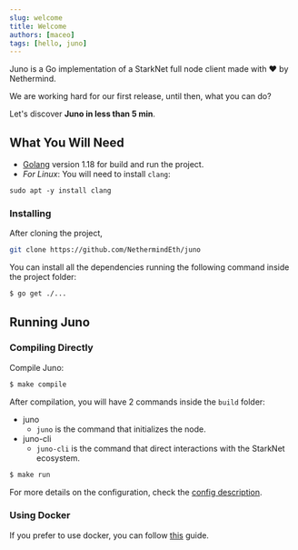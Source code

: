 ```yaml
---
slug: welcome
title: Welcome
authors: [maceo]
tags: [hello, juno]
---
```


Juno is a Go implementation of a StarkNet full node client made with ❤️ by Nethermind.

We are working hard for our first release, until then, what you can do?

Let's discover **Juno in less than 5 min**.

## What You Will Need

- [Golang](https://go.dev/doc/install) version 1.18 for build and run the project.
- _For Linux_: You will need to install `clang`:

```shell
sudo apt -y install clang
```

### Installing

After cloning the project,

```bash
git clone https://github.com/NethermindEth/juno
```

You can install all the dependencies running the following command inside the project folder:

```bash
$ go get ./...
```

## Running Juno

### Compiling Directly

Compile Juno:

```bash
$ make compile
```

After compilation, you will have 2 commands inside the `build` folder:

- juno
    - `juno` is the command that initializes the node.
- juno-cli
    - `juno-cli` is the command that direct interactions with the StarkNet ecosystem.

```bash
$ make run
```

For more details on the configuration, check the [config description](https://gojuno.xyz/docs/running/config).

### Using Docker

If you prefer to use docker, you can follow [this](https://gojuno.xyz/docs/running/docker) guide.
